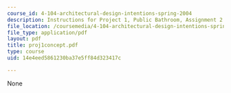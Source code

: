 ```yaml
---
course_id: 4-104-architectural-design-intentions-spring-2004
description: Instructions for Project 1, Public Bathroom, Assignment 2.
file_location: /coursemedia/4-104-architectural-design-intentions-spring-2004/14e4eed5861230ba37e5ff84d323417c_proj1concept.pdf
file_type: application/pdf
layout: pdf
title: proj1concept.pdf
type: course
uid: 14e4eed5861230ba37e5ff84d323417c

---
```

None